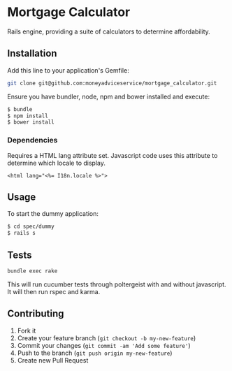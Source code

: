 Mortgage Calculator
===================

Rails engine, providing a suite of calculators to determine affordability.



## Installation

Add this line to your application's Gemfile:

```sh
git clone git@github.com:moneyadviceservice/mortgage_calculator.git
```

Ensure you have bundler, node, npm and bower installed and execute:

```sh
$ bundle
$ npm install
$ bower install
```

### Dependencies

Requires a HTML lang attribute set. Javascript code uses this attribute to determine which locale to display.
```erb
<html lang="<%= I18n.locale %>">
```

## Usage

To start the dummy application:

```sh
$ cd spec/dummy
$ rails s
```

## Tests

```sh
bundle exec rake
```
This will run cucumber tests through poltergeist with and without javascript. It will then run rspec and karma.

## Contributing

1. Fork it
2. Create your feature branch (`git checkout -b my-new-feature`)
3. Commit your changes (`git commit -am 'Add some feature'`)
4. Push to the branch (`git push origin my-new-feature`)
5. Create new Pull Request
